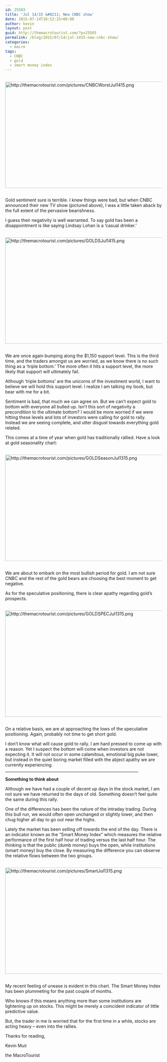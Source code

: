 ```yaml
---
id: 25503
title: 'Jul 14/15 &#8211; New CNBC show'
date: 2015-07-14T10:52:25+00:00
author: kevin
layout: post
guid: http://themacrotourist.com/?p=25503
permalink: /blog/2015/07/14/jul-1415-new-cnbc-show/
categories:
  - macro
tags:
  - CNBC
  - gold
  - smart money index
---
```


  <img src="http://themacrotourist.com/pictures/CNBCWorstJul1415.png" alt="http://themacrotourist.com/pictures/CNBCWorstJul1415.png" style="margin:30px auto;display:block;" width="600" height="342">

Gold sentiment sure is terrible. I knew things were bad, but when CNBC announced their new TV show (pictured above), I was a little taken aback by the full extent of the pervasive bearishness.

I guess their negativity is well warranted. To say gold has been a disappointment is like saying Lindsay Lohan is a ‘casual drinker.’


  <img src="http://themacrotourist.com/pictures/GOLDSJul1415.png" alt="http://themacrotourist.com/pictures/GOLDSJul1415.png" style="margin:30px auto;display:block;" width="600" height="342">

We are once again bumping along the $1,150 support level. This is the third time, and the traders amongst us are worried, as we know there is no such thing as a ‘triple bottom.’ The more often it hits a support level, the more likely that support will ultimately fail.

Although ‘triple bottoms’ are the unicorns of the investment world, I want to believe we will hold this support level. I realize I am talking my book, but bear with me for a bit.

Sentiment is bad, that much we can agree on. But we can’t expect gold to bottom with everyone all bulled up. Isn’t this sort of negativity a precondition to the ultimate bottom? I would be more worried if we were hitting these levels and lots of investors were calling for gold to rally. Instead we are seeing complete, and utter disgust towards everything gold related.

This comes at a time of year when gold has traditionally rallied. Have a look at gold seasonality chart:


  <img src="http://themacrotourist.com/pictures/GOLDSeasonJul1315.png" alt="http://themacrotourist.com/pictures/GOLDSeasonJul1315.png" style="margin:30px auto;display:block;" width="600" height="342">

We are about to embark on the most bullish period for gold. I am not sure CNBC and the rest of the gold bears are choosing the best moment to get negative.

As for the speculative positioning, there is clear apathy regarding gold’s prospects.


  <img src="http://themacrotourist.com/pictures/GOLDSPECJul1315.png" alt="http://themacrotourist.com/pictures/GOLDSPECJul1315.png" style="margin:30px auto;display:block;" width="600" height="342">

On a relative basis, we are at approaching the lows of the speculative positioning. Again, probably not time to get short gold.

I don’t know what will cause gold to rally. I am hard pressed to come up with a reason. Yet I suspect the bottom will come when investors are not expecting it. It will not occur in some calamitous, emotional big puke lower, but instead in the quiet boring market filled with the abject apathy we are currently experiencing.

<hr size="3" width="85%" />

**Something to think about**

Although we have had a couple of decent up days in the stock market, I am not sure we have returned to the days of old. Something doesn’t feel quite the same during this rally.

One of the differences has been the nature of the intraday trading. During this bull run, we would often open unchanged or slightly lower, and then chug higher all day to go out near the highs.

Lately the market has been selling off towards the end of the day. There is an indicator known as the “Smart Money Index” which measures the relative performance of the first half hour of trading versus the last half hour. The thinking is that the public (dumb money) buys the open, while institutions (smart money) buy the close. By measuring the difference you can observe the relative flows between the two groups.


  <img src="http://themacrotourist.com/pictures/SmartJul1315.png" alt="http://themacrotourist.com/pictures/SmartJul1315.png" style="margin:30px auto;display:block;" width="600" height="342">

My recent feeling of unease is evident in this chart. The Smart Money Index has been plummeting for the past couple of months.

Who knows if this means anything more than some institutions are lightening up on stocks. This might be merely a coincident indicator of little predictive value.

But, the trader in me is worried that for the first time in a while, stocks are acting heavy &#8211; even into the rallies.

Thanks for reading,
  
Kevin Muir
  
the MacroTourist